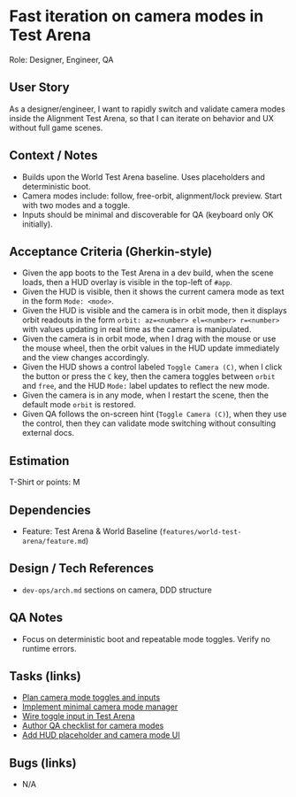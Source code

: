 # Fast iteration on camera modes in Test Arena

Role: Designer, Engineer, QA

## User Story

As a designer/engineer, I want to rapidly switch and validate camera modes inside the Alignment Test Arena, so that I can iterate on behavior and UX without full game scenes.

## Context / Notes

- Builds upon the World Test Arena baseline. Uses placeholders and deterministic boot.
- Camera modes include: follow, free-orbit, alignment/lock preview. Start with two modes and a toggle.
- Inputs should be minimal and discoverable for QA (keyboard only OK initially).

## Acceptance Criteria (Gherkin-style)

- Given the app boots to the Test Arena in a dev build, when the scene loads, then a HUD overlay is visible in the top-left of `#app`.
- Given the HUD is visible, then it shows the current camera mode as text in the form `Mode: <mode>`.
- Given the HUD is visible and the camera is in orbit mode, then it displays orbit readouts in the form `orbit: az=<number> el=<number> r=<number>` with values updating in real time as the camera is manipulated.
- Given the camera is in orbit mode, when I drag with the mouse or use the mouse wheel, then the orbit values in the HUD update immediately and the view changes accordingly.
- Given the HUD shows a control labeled `Toggle Camera (C)`, when I click the button or press the `C` key, then the camera toggles between `orbit` and `free`, and the HUD `Mode:` label updates to reflect the new mode.
- Given the camera is in any mode, when I restart the scene, then the default mode `orbit` is restored.
- Given QA follows the on-screen hint (`Toggle Camera (C)`), when they use the control, then they can validate mode switching without consulting external docs.

## Estimation

T-Shirt or points: M

## Dependencies

- Feature: Test Arena & World Baseline (`features/world-test-arena/feature.md`)

## Design / Tech References

- `dev-ops/arch.md` sections on camera, DDD structure

## QA Notes

- Focus on deterministic boot and repeatable mode toggles. Verify no runtime errors.

## Tasks (links)

- [Plan camera mode toggles and inputs](./tasks/plan-camera-toggle.md)
- [Implement minimal camera mode manager](./tasks/implement-camera-mode-manager.md)
- [Wire toggle input in Test Arena](./tasks/wire-toggle-input.md)
- [Author QA checklist for camera modes](./tasks/author-qa-checklist.md)
- [Add HUD placeholder and camera mode UI](./tasks/add-hud-placeholder-and-camera-ui.md)

## Bugs (links)

- N/A
